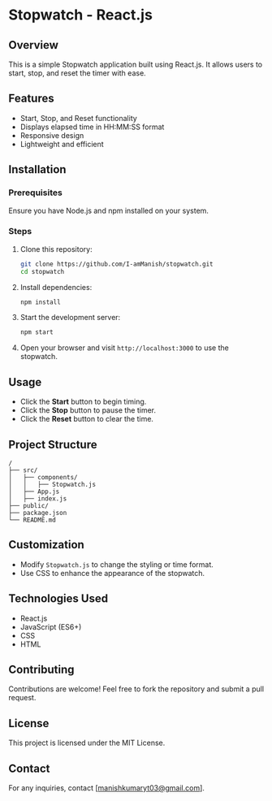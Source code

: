 # Stopwatch - React.js

## Overview
This is a simple Stopwatch application built using React.js. It allows users to start, stop, and reset the timer with ease.

## Features
- Start, Stop, and Reset functionality
- Displays elapsed time in HH:MM:SS format
- Responsive design
- Lightweight and efficient

## Installation

### Prerequisites
Ensure you have Node.js and npm installed on your system.

### Steps
1. Clone this repository:
   ```sh
   git clone https://github.com/I-amManish/stopwatch.git
   cd stopwatch
   ```
2. Install dependencies:
   ```sh
   npm install
   ```
3. Start the development server:
   ```sh
   npm start
   ```
4. Open your browser and visit `http://localhost:3000` to use the stopwatch.

## Usage
- Click the **Start** button to begin timing.
- Click the **Stop** button to pause the timer.
- Click the **Reset** button to clear the time.

## Project Structure
```
/
├── src/
│   ├── components/
│   │   ├── Stopwatch.js
│   ├── App.js
│   ├── index.js
├── public/
├── package.json
└── README.md
```

## Customization
- Modify `Stopwatch.js` to change the styling or time format.
- Use CSS to enhance the appearance of the stopwatch.

## Technologies Used
- React.js
- JavaScript (ES6+)
- CSS
- HTML

## Contributing
Contributions are welcome! Feel free to fork the repository and submit a pull request.

## License
This project is licensed under the MIT License.

## Contact
For any inquiries, contact [manishkumaryt03@gmail.com].

